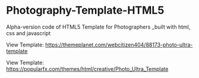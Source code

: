 # Photography-Template-HTML5
Alpha-version code of HTML5 Template for Photographers
_built with html, css and javascript


View Template: https://themeplanet.com/webcitizen404/88173-photo-ultra-template

View Template: https://popularfx.com/themes/html/creative/Photo_Ultra_Template
